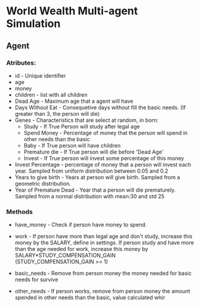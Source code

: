 # World Wealth Multi-agent Simulation

## Agent

### Atributes:

- id - Unique identifier
- age
- money
- children - list with all children
- Dead Age - Maximum age that a agent will have
- Days Without Eat - Consequetive days without fill the basic needs. (If greater than 3, the person will die)
- Genes - Characteristics that are select at random, in born:
  - Study - If True Person will study after legal age
  - Spend Money - Percentage of money that the person will spend in other needs than the basic
  - Baby - If True person will have children
  - Premature die - If True person will die before 'Dead Age'
  - Invest - If True person will invest some percentage of this money
- Invest Percentage - percentage of money that a person will invest each year. Sampled from uniform distribution between 0.05 and 0.2
- Years to give birth - Years at person will give birth. Sampled from a geometric distribution.
- Year of Premature Dead - Year that a person will die prematurely. Sampled from a normal distribution with mean:30 and std 25

### Methods

- have_money - Check if person have money to spend.
- work - If person have more than legal age and don't study, increase this money by the SALARY, define in settings. If person study and have more than the age needed for work, increase this money by SALARY\*STUDY_COMPENSATION_GAIN (STUDY_COMPENSATION_GAIN >= 1)

- basic_needs - Remove from person money the money needed for basic needs for survive

- other_needs - If person works, remove from person money the amount spended in other needs than the basic, value calculated whir
